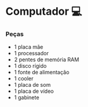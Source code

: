 # Computador :computer:
### Peças 
 - 1 placa mãe 
 - 1 processador 
 - 2 pentes de memória RAM 
 - 1 disco rígido
 - 1 fonte de alimentação
 - 1 cooler
 - 1 placa de som
 - 1 placa de vídeo
 - 1 gabinete
